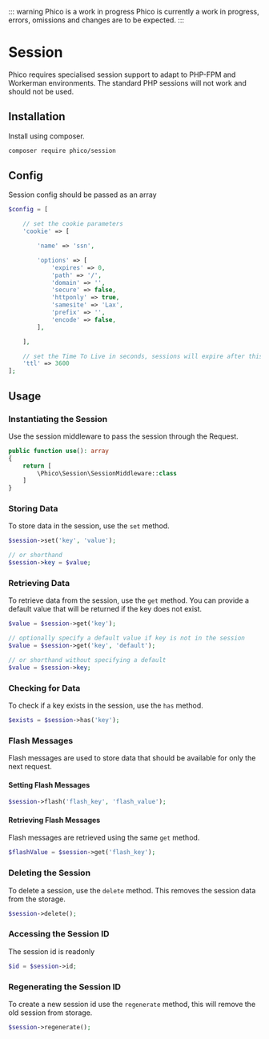 ::: warning Phico is a work in progress
Phico is currently a work in progress, errors, omissions and changes are to be expected.
:::

# Session
Phico requires specialised session support to adapt to PHP-FPM and Workerman environments.
The standard PHP sessions will not work and should not be used.

## Installation
Install using composer.

```sh
composer require phico/session
```

## Config
Session config should be passed as an array
```php
$config = [

    // set the cookie parameters
    'cookie' => [

        'name' => 'ssn',

        'options' => [
            'expires' => 0,
            'path' => '/',
            'domain' => '',
            'secure' => false,
            'httponly' => true,
            'samesite' => 'Lax',
            'prefix' => '',
            'encode' => false,
        ],

    ],

    // set the Time To Live in seconds, sessions will expire after this time
    'ttl' => 3600
];
```

## Usage

### Instantiating the Session
Use the session middleware to pass the session through the Request.

```php
public function use(): array
{
    return [
        \Phico\Session\SessionMiddleware::class
    ]
}

```

### Storing Data
To store data in the session, use the `set` method.

```php
$session->set('key', 'value');

// or shorthand
$session->key = $value;
```

### Retrieving Data
To retrieve data from the session, use the `get` method. You can provide a default value that will be returned if the key does not exist.

```php
$value = $session->get('key');

// optionally specify a default value if key is not in the session
$value = $session->get('key', 'default');

// or shorthand without specifying a default
$value = $session->key;

```

### Checking for Data
To check if a key exists in the session, use the `has` method.

```php
$exists = $session->has('key');
```

### Flash Messages
Flash messages are used to store data that should be available for only the next request.

#### Setting Flash Messages
```php
$session->flash('flash_key', 'flash_value');
```

#### Retrieving Flash Messages
Flash messages are retrieved using the same `get` method.
```php
$flashValue = $session->get('flash_key');
```

### Deleting the Session
To delete a session, use the `delete` method. This removes the session data from the storage.
```php
$session->delete();
```

### Accessing the Session ID
The session id is readonly
```php
$id = $session->id;
```

### Regenerating the Session ID
To create a new session id use the `regenerate` method, this will remove the old session from storage.
```php
$session->regenerate();
```

